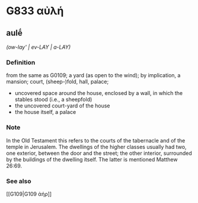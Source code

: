# G833 αὐλή

## aulḗ

_(ow-lay' | ev-LAY | a-LAY)_

### Definition

from the same as G0109; a yard (as open to the wind); by implication, a mansion; court, (sheep-)fold, hall, palace; 

- uncovered space around the house, enclosed by a wall, in which the stables stood (i.e., a sheepfold)
- the uncovered court-yard of the house
- the house itself, a palace

### Note

In the Old Testament this refers to the courts of the tabernacle and of the temple in Jerusalem. The dwellings of the higher classes usually had two, one exterior, between the door and the street; the other interior, surrounded by the buildings of the dwelling itself. The latter is mentioned Matthew 26:69.

### See also

[[G109|G109 ἀήρ]]
